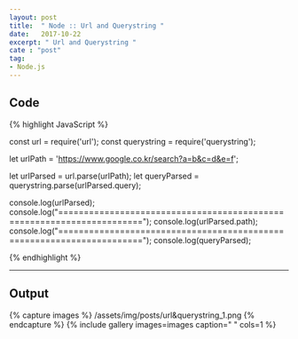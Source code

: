 ```yaml
---
layout: post
title:  " Node :: Url and Querystring "
date:   2017-10-22
excerpt: " Url and Querystring "
cate : "post"
tag:
- Node.js
---
```



## Code
{% highlight JavaScript %}


const url = require('url');
const querystring = require('querystring');

let urlPath = 'https://www.google.co.kr/search?a=b&c=d&e=f';

let urlParsed = url.parse(urlPath);
let queryParsed = querystring.parse(urlParsed.query);

console.log(urlParsed);
console.log("======================================================================");
console.log(urlParsed.path);
console.log("======================================================================");
console.log(queryParsed);


{% endhighlight %}

---


## Output

{% capture images %}
    /assets/img/posts/url&querystring_1.png
{% endcapture %}
{% include gallery images=images caption=" " cols=1 %}
